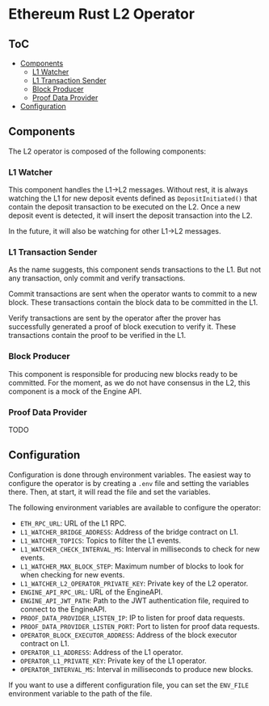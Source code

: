 # Ethereum Rust L2 Operator

## ToC

- [Components](#components)
    - [L1 Watcher](#l1-watcher)
    - [L1 Transaction Sender](#l1-transaction-sender)
    - [Block Producer](#block-producer)
    - [Proof Data Provider](#proof-data-provider)
- [Configuration](#configuration)

## Components

The L2 operator is composed of the following components:

### L1 Watcher

This component handles the L1->L2 messages. Without rest, it is always watching the L1 for new deposit events defined as `DepositInitiated()` that contain the deposit transaction to be executed on the L2. Once a new deposit event is detected, it will insert the deposit transaction into the L2.

In the future, it will also be watching for other L1->L2 messages.

### L1 Transaction Sender

As the name suggests, this component sends transactions to the L1. But not any transaction, only commit and verify transactions.

Commit transactions are sent when the operator wants to commit to a new block. These transactions contain the block data to be committed in the L1.

Verify transactions are sent by the operator after the prover has successfully generated a proof of block execution to verify it. These transactions contain the proof to be verified in the L1.

### Block Producer

This component is responsible for producing new blocks ready to be committed. For the moment, as we do not have consensus in the L2, this component is a mock of the Engine API.

### Proof Data Provider

TODO

## Configuration

Configuration is done through environment variables. The easiest way to configure the operator is by creating a `.env` file and setting the variables there. Then, at start, it will read the file and set the variables.

The following environment variables are available to configure the operator:

- `ETH_RPC_URL`: URL of the L1 RPC.
- `L1_WATCHER_BRIDGE_ADDRESS`: Address of the bridge contract on L1.
- `L1_WATCHER_TOPICS`: Topics to filter the L1 events.
- `L1_WATCHER_CHECK_INTERVAL_MS`: Interval in milliseconds to check for new events.
- `L1_WATCHER_MAX_BLOCK_STEP`: Maximum number of blocks to look for when checking for new events.
- `L1_WATCHER_L2_OPERATOR_PRIVATE_KEY`: Private key of the L2 operator.
- `ENGINE_API_RPC_URL`: URL of the EngineAPI.
- `ENGINE_API_JWT_PATH`: Path to the JWT authentication file, required to connect to the EngineAPI.
- `PROOF_DATA_PROVIDER_LISTEN_IP`: IP to listen for proof data requests.
- `PROOF_DATA_PROVIDER_LISTEN_PORT`: Port to listen for proof data requests.
- `OPERATOR_BLOCK_EXECUTOR_ADDRESS`: Address of the block executor contract on L1.
- `OPERATOR_L1_ADDRESS`: Address of the L1 operator.
- `OPERATOR_L1_PRIVATE_KEY`: Private key of the L1 operator.
- `OPERATOR_INTERVAL_MS`: Interval in milliseconds to produce new blocks.

If you want to use a different configuration file, you can set the `ENV_FILE` environment variable to the path of the file.
